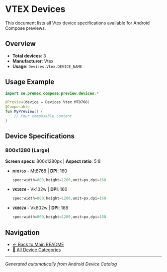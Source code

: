 # VTEX Devices

This document lists all Vtex device specifications available for Android Compose previews.

## Overview

- **Total devices**: 3
- **Manufacturer**: Vtex
- **Usage**: `Devices.Vtex.DEVICE_NAME`

## Usage Example

```kotlin
import se.premex.compose.preview.devices.*

@Preview(device = Devices.Vtex.MT8768)
@Composable
fun MyPreview() {
    // Your composable content
}
```

## Device Specifications

### 800x1280 (Large)

**Screen specs**: 800x1280px | **Aspect ratio**: 5:8

- **`MT8768`** - Mt8768 | **DPI**: 160
  ```kotlin
  spec:width=800,height=1280,unit=px,dpi=160
  ```

- **`VK102W`** - Vk102w | **DPI**: 160
  ```kotlin
  spec:width=800,height=1280,unit=px,dpi=160
  ```

- **`VK802W`** - Vk802w | **DPI**: 188
  ```kotlin
  spec:width=800,height=1280,unit=px,dpi=188
  ```

## Navigation

- [← Back to Main README](../../README.md)
- [📱 All Device Categories](../README.md)

---
*Generated automatically from Android Device Catalog*
